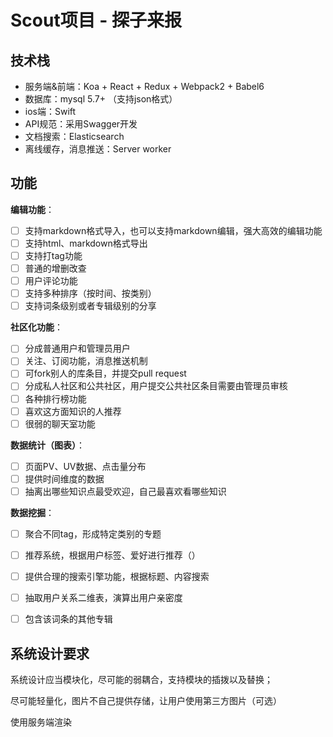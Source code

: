 # Scout项目 - 探子来报

## 技术栈

 - 服务端&前端：Koa + React + Redux + Webpack2 + Babel6
 - 数据库：mysql 5.7+ （支持json格式）
 - ios端：Swift
 - API规范：采用Swagger开发
 - 文档搜索：Elasticsearch
 - 离线缓存，消息推送：Server worker

## 功能

**编辑功能**：
 - [ ] 支持markdown格式导入，也可以支持markdown编辑，强大高效的编辑功能
 - [ ] 支持html、markdown格式导出
 - [ ] 支持打tag功能
 - [ ] 普通的增删改查
 - [ ] 用户评论功能
 - [ ] 支持多种排序（按时间、按类别）
 - [ ] 支持词条级别或者专辑级别的分享

**社区化功能**：
 - [ ] 分成普通用户和管理员用户
 - [ ] 关注、订阅功能，消息推送机制
 - [ ] 可fork别人的库条目，并提交pull request
 - [ ] 分成私人社区和公共社区，用户提交公共社区条目需要由管理员审核
 - [ ] 各种排行榜功能
 - [ ] 喜欢这方面知识的人推荐
 - [ ] 很弱的聊天室功能

**数据统计（图表）**：
 - [ ] 页面PV、UV数据、点击量分布
 - [ ] 提供时间维度的数据
 - [ ] 抽离出哪些知识点最受欢迎，自己最喜欢看哪些知识

**数据挖掘**：
 - [ ] 聚合不同tag，形成特定类别的专题
 - [ ] 推荐系统，根据用户标签、爱好进行推荐（）
 - [ ] 提供合理的搜索引擎功能，根据标题、内容搜索
 - [ ] 抽取用户关系二维表，演算出用户亲密度
 - [ ] 包含该词条的其他专辑


## 系统设计要求

系统设计应当模块化，尽可能的弱耦合，支持模块的插拨以及替换；

尽可能轻量化，图片不自己提供存储，让用户使用第三方图片（可选）

使用服务端渲染
